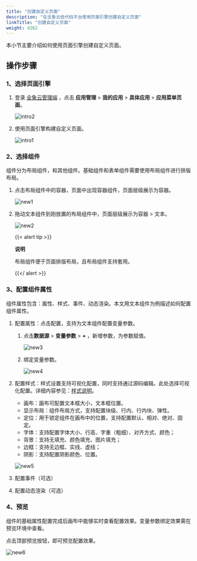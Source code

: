```yaml
---
title: "创建自定义页面"
description: "在全象云低代码平台使用页面引擎创建自定义页面"
linkTitle: "创建自定义页面"
weight: 4262
---
```


本小节主要介绍如何使用页面引擎创建自定义页面。

## 操作步骤

### 1、选择页面引擎

1. 登录 [全象云管理端](https://portal.quanxiang.dev/) ，点击 **应用管理** > **我的应用** > **具体应用** > **应用菜单页面**。

   ![intro2](/images/manual/custom/intro2.png)

2. 使用页面引擎构建自定义页面。

   ![intro1](/images/manual/custom/intro1.png)

### 2、选择组件

组件分为布局组件，和其他组件。基础组件和表单组件需要使用布局组件进行排版布局。

1. 点击布局组件中的容器，页面中出现容器组件，页面层级展示为容器。

   ![new1](/images/manual/custom/page_design/new1.png)

2. 拖动文本组件到刚放置的布局组件中，页面层级展示为容器 > 文本。

   ![new2](/images/manual/custom/page_design/new2.png)

   {{< alert tip >}}

   **说明**

   布局组件便于页面排版布局，且布局组件支持套用。

   {{</ alert >}}

### 3、配置组件属性

组件属性包含：属性、样式、事件、动态渲染。本文用文本组件为例描述如何配置组件属性。

1. 配置属性：点击配置，支持为文本组件配置变量参数。

   1. 点击**数据源** > **变量参数** > **+** ，新增参数，为参数赋值。

      ![new3](/images/manual/custom/page_design/new3.png)

   2. 绑定变量参数。

      ![new4](/images/manual/custom/page_design/new4.png)

2. 配置样式：样式设置支持可视化配置，同时支持通过源码编辑。此处选择可视化配置。详细内容参见：[样式说明](../style/)。

   - 画布：画布可配置文本框大小，文本框位置。
   - 显示布局：组件布局方式，支持配置块级、行内、行内块、弹性。
   - 定位：用于锁定组件在画布中的位置，支持配置默认、相对、绝对、固定。
   - 字体：支持配置字体大小、行高、字重（粗细）、对齐方式、颜色；
   - 背景：支持无填充、颜色填充、图片填充；
   - 边框：支持无边框、实线、虚线；
   - 阴影：支持配置阴影颜色、位置。

   ![new5](/images/manual/custom/page_design/new5.png)

3. 配置事件（可选）

4. 配置动态渲染（可选）

### 4、预览

组件的基础属性配置完成后画布中能够实时查看配置效果。变量参数绑定效果需在预览环境中查看。

点击顶部预览按钮，即可预览配置效果。

![new6](/images/manual/custom/page_design/new6.png)

